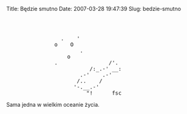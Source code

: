 Title: Będzie smutno
Date: 2007-03-28 19:47:39
Slug: bedzie-smutno

<pre>



                 .    '
               o    O
                       .
                   o
               .                /'.
                          /:_.-' __:
                       .-'    .-'
                      /..    /
                     '-.__.-'
                         "!      fsc
</pre>
<p>Sama jedna w wielkim oceanie życia.</p>
